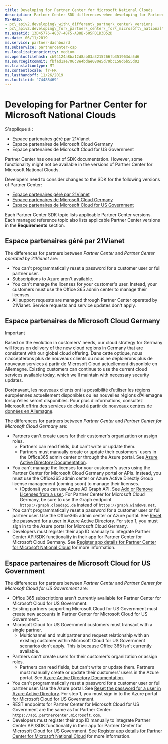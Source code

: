```yaml
---
title: Developing for Partner Center for Microsoft National Clouds
description: Partner Center SDK differences when developing for Partner Center for Microsoft National Clouds.
MS-HAID:
- pc\_apiv2.developing\_with\_different\_partner\_center\_versions
- pc\_apiv2.developing\_for\_partner\_center\_for\_microsoft\_national\_cloud
ms.assetid: 13D45776-4837-48F5-AB8B-605FD1D3D52D
ms.date: 06/11/2019
ms.service: partner-dashboard
ms.subservice: partnercenter-csp
ms.localizationpriority: medium
ms.openlocfilehash: cb94124a8ba12d8ab03a3215266fb351963da5d6
ms.sourcegitcommit: fbfad1ae706c8e4bdae080e5d79bc158d6b55d02
ms.translationtype: MT
ms.contentlocale: fr-FR
ms.lasthandoff: 11/26/2019
ms.locfileid: "74488469"
---
```

# <a name="developing-for-partner-center-for-microsoft-national-clouds"></a>Developing for Partner Center for Microsoft National Clouds

S'applique à :

- Espace partenaires géré par 21Vianet
- Espace partenaires de Microsoft Cloud Germany
- Espace partenaires de Microsoft Cloud for US Government

Partner Center has one set of SDK documentation. However, some functionality might not be available in the versions of Partner Center for Microsoft National Clouds.

Developers need to consider changes to the SDK for the following versions of Partner Center:

- [Espace partenaires géré par 21Vianet](#partner-center-operated-by-21vianet)
- [Espace partenaires de Microsoft Cloud Germany](#partner-center-for-microsoft-cloud-germany)
- [Espace partenaires de Microsoft Cloud for US Government](#partner-center-for-microsoft-cloud-for-us-government)

Each Partner Center SDK topic lists applicable Partner Center versions. Each managed reference topic also lists applicable Partner Center versions in the **Requirements** section.

## <a name="partner-center-operated-by-21vianet"></a>Espace partenaires géré par 21Vianet

The differences for partners between *Partner Center* and *Partner Center operated by 21Vianet* are:

- You can't programmatically reset a password for a customer user or full partner user.
- Subscriptions to Azure aren't available.
- You can't manage the licenses for your customer's user. Instead, your customers must use the Office 365 admin center to manage their licenses.
- All support requests are managed through Partner Center operated by 21Vianet. Service requests and service updates don't apply.

## <a name="partner-center-for-microsoft-cloud-germany"></a>Espace partenaires de Microsoft Cloud Germany

> [!IMPORTANT]
> Based on the evolution in customers' needs, our cloud strategy for Germany will focus on delivery of the new cloud regions in Germany that are consistent with our global cloud offering. Dans cette optique, nous n’accepterons plus de nouveaux clients ou nous ne déploierons plus de nouveaux services à partir de Microsoft Cloud actuellement disponible en Allemagne. Existing customers can continue to use the current cloud services available today, which we'll maintain with necessary security updates.
>
> Dorénavant, les nouveaux clients ont la possibilité d’utiliser les régions européennes actuellement disponibles ou les nouvelles régions d’Allemagne lorsqu’elles seront disponibles. Pour plus d’informations, consultez [Microsoft offrira des services de cloud à partir de nouveaux centres de données en Allemagne](https://news.microsoft.com/europe/2018/08/31/microsoft-to-deliver-cloud-services-from-new-datacentres-in-germany-in-2019-to-meet-evolving-customer-needs/).

The differences for partners between *Partner Center* and *Partner Center for Microsoft Cloud Germany* are:

- Partners can't create users for their customer's organization or assign roles.
  - Partners can read fields, but can't write or update them.
  - Partners must manually create or update their customers' users in the Office365 admin center or through the Azure portal. See [Azure Active Directory Documentation](https://docs.microsoft.com/azure/active-directory/).
- You can't manage the licenses for your customer's users using the Partner Center for Microsoft Cloud Germany portal or APIs. Instead, you must use the Office365 admin center or Azure Active Directly Group license management (coming soon) to manage their licenses.
  - (Optional) you can use Azure AD Graph API. See [Add or Remove Licenses from a user](https://msdn.microsoft.com/library/azure/ad/graph/api/functions-and-actions#assignLicense). For Partner Center for Microsoft Cloud Germany, be sure to use the Graph endpoint `https://graph.cloudapi.de` instead of `https://graph.windows.net`.
- You can't programmatically reset a password for a customer user or full partner user. Use the Office365 admin center or Azure portal. See [Reset the password for a user in Azure Active Directory](https://azure.microsoft.com/documentation/articles/active-directory-users-reset-password-azure-portal/). For step 1, you must sign in to the Azure portal for Microsoft Cloud Germany.
- Developers must register their app ID manually to integrate Partner Center API/SDK functionality in their app for Partner Center for Microsoft Cloud Germany. See [Register app details for Partner Center for Microsoft National Cloud](https://docs.microsoft.com/partner-center/develop/create-apps-for-partner-center-for-microsoft-national-clouds) for more information.

## <a name="partner-center-for-microsoft-cloud-for-us-government"></a>Espace partenaires de Microsoft Cloud for US Government

The differences for partners between *Partner Center* and *Partner Center for Microsoft Cloud for US Government* are:

- Office 365 subscriptions aren't currently available for Partner Center for Microsoft Cloud for US Government.
- Existing partners supporting Microsoft Cloud for US Government must create new accounts in Partner Center for Microsoft Cloud for US Government.
- Microsoft Cloud for US Government customers must transact with a single partner.
  - Multichannel and multipartner and request relationship with an existing customer within Microsoft Cloud for US Government scenarios don't apply. This is because Office 365 isn't currently available.
- Partners can't create users for their customer's organization or assign roles.
  - Partners can read fields, but can't write or update them. Partners must manually create or update their customers' users in the Azure portal. See [Azure Active Directory Documentation](https://docs.microsoft.com/azure/active-directory/).
- You can't programmatically reset a password for a customer user or full partner user. Use the Azure portal. See [Reset the password for a user in Azure Active Directory](https://docs.microsoft.com/azure/active-directory/active-directory-users-reset-password-azure-portal). For step 1, you must sign in to the Azure portal for Microsoft Cloud for US Government.
- REST endpoints for Partner Center for Microsoft Cloud for US Government are the same as for Partner Center: `https://api.partnercenter.microsoft.com`.
- Developers must register their app ID manually to integrate Partner Center API/SDK functionality in their app for Partner Center for Microsoft Cloud for US Government. See [Register app details for Partner Center for Microsoft National Cloud](https://docs.microsoft.com/partner-center/develop/create-apps-for-partner-center-for-microsoft-national-clouds) for more information.
